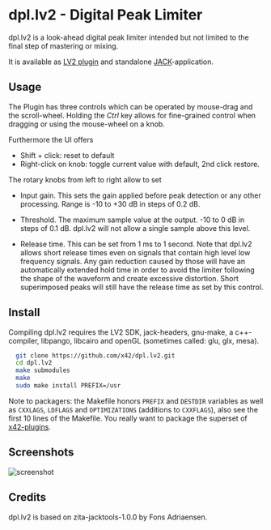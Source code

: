 dpl.lv2 - Digital Peak Limiter
==============================

dpl.lv2 is a look-ahead digital peak limiter intended but not limited to the final step of mastering or mixing.

It is available as [LV2 plugin](http://lv2plug.in/) and standalone [JACK](http://jackaudio.org/)-application.

Usage
-----

The Plugin has three controls which can be operated by mouse-drag and the scroll-wheel.
Holding the _Ctrl_ key allows for fine-grained control when dragging or using the mouse-wheel on a knob.

Furthermore the UI offers
*   Shift + click: reset to default
*   Right-click on knob: toggle current value with default, 2nd click restore.

The rotary knobs from left to right allow to set

*   Input gain. This sets the gain applied before peak detection or any other processing. Range is -10 to +30 dB in steps of 0.2 dB.

*   Threshold. The maximum sample value at the output. -10 to 0 dB in steps of 0.1 dB. dpl.lv2 will not allow a single sample above this level.

*   Release time. This can be set from 1 ms to 1 second. Note that dpl.lv2 allows short release times even on signals that contain high level low frequency signals. Any gain reduction caused by those will have an automatically extended hold time in order to avoid the limiter following the shape of the waveform and create excessive distortion. Short superimposed peaks will still have the release time as set by this control.


Install
-------

Compiling dpl.lv2 requires the LV2 SDK, jack-headers, gnu-make, a c++-compiler,
libpango, libcairo and openGL (sometimes called: glu, glx, mesa).

```bash
  git clone https://github.com/x42/dpl.lv2.git
  cd dpl.lv2
  make submodules
  make
  sudo make install PREFIX=/usr
```

Note to packagers: the Makefile honors `PREFIX` and `DESTDIR` variables as well
as `CXXLAGS`, `LDFLAGS` and `OPTIMIZATIONS` (additions to `CXXFLAGS`), also
see the first 10 lines of the Makefile.
You really want to package the superset of [x42-plugins](https://github.com/x42/x42-plugins).


Screenshots
-----------

![screenshot](https://raw.github.com/x42/dpl.lv2/master/img/dpl1.png "DPL LV2 GUI")

Credits
-------

dpl.lv2 is based on zita-jacktools-1.0.0 by Fons Adriaensen.
